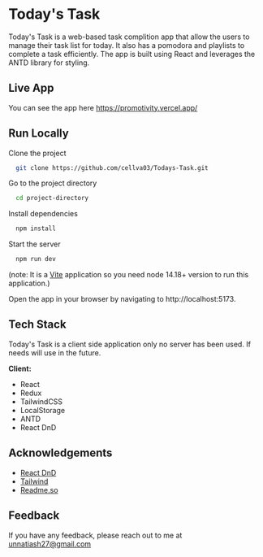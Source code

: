 # Today's Task

Today's Task is a web-based task complition app that allow the users to manage their task list for today. It also has a pomodora and playlists to complete a task efficiently. The app is built using React and leverages the ANTD library for styling.

## Live App

You can see the app here https://promotivity.vercel.app/
## Run Locally

Clone the project

```bash
  git clone https://github.com/cellva03/Todays-Task.git
```

Go to the project directory

```bash
  cd project-directory
```

Install dependencies

```bash
  npm install
```

Start the server

```bash
  npm run dev
```

(note: It is a [Vite](https://vitejs.dev/) application so you need node 14.18+ version to run this application.)

Open the app in your browser by navigating to http://localhost:5173.

## Tech Stack

Today's Task is a client side application only no server has been used. If needs will use in the future.

**Client:**

- React
- Redux
- TailwindCSS
- LocalStorage
- ANTD
- React DnD

## Acknowledgements

- [React DnD](https://www.npmjs.com/package/react-beautiful-dnd)
- [Tailwind](https://tailwindcss.com/)
- [Readme.so](https://readme.so/)

## Feedback

If you have any feedback, please reach out to me at unnatiash27@gmail.com

